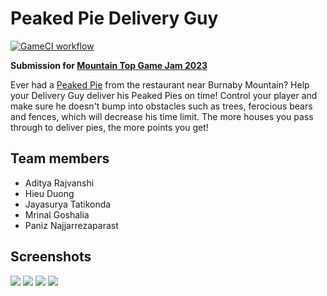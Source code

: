 # Peaked Pie Delivery Guy

[![GameCI workflow](https://github.com/dqhntt/Peaked-Pie-Express/actions/workflows/main.yml/badge.svg)](https://github.com/dqhntt/Peaked-Pie-Express/actions/workflows/main.yml)

**Submission for [Mountain Top Game Jam 2023](https://pnajjarr.itch.io/peaked-pie)**

Ever had a [Peaked Pie](https://www.peakedpies.com/menu#av-layout-grid-1) from the restaurant near Burnaby Mountain? Help your Delivery Guy deliver his Peaked Pies on time! Control your player and make sure he doesn't bump into obstacles such as trees, ferocious bears and fences, which will decrease his time limit. The more houses you pass through to deliver pies, the more points you get!

## Team members
- Aditya Rajvanshi
- Hieu Duong
- Jayasurya Tatikonda
- Mrinal Goshalia
- Paniz Najjarrezaparast

## Screenshots
![](/Docs/Images/start.png)
![](/Docs/Images/game1.png)
![](/Docs/Images/completed.png)
![](/Docs/Images/gameover.png)
